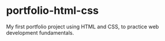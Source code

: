 # portfolio-html-css
My first portfolio project using HTML and CSS, to practice web development fundamentals.
